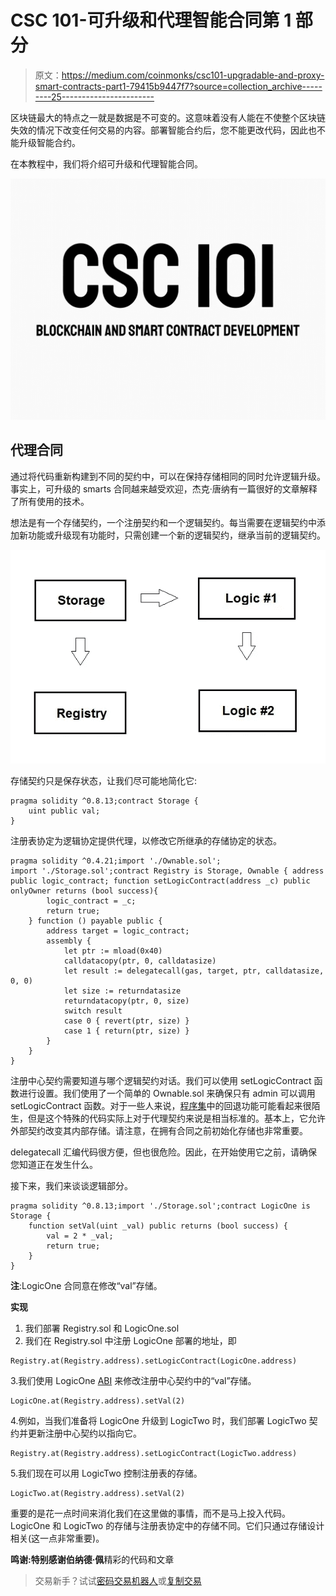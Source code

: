 # CSC 101-可升级和代理智能合同第 1 部分

> 原文：<https://medium.com/coinmonks/csc101-upgradable-and-proxy-smart-contracts-part1-79415b9447f7?source=collection_archive---------25----------------------->

区块链最大的特点之一就是数据是不可变的。这意味着没有人能在不使整个区块链失效的情况下改变任何交易的内容。部署智能合约后，您不能更改代码，因此也不能升级智能合约。

在本教程中，我们将介绍可升级和代理智能合同。

![](img/78db353f85d00a7149d8bc2b6bc3c9de.png)

## 代理合同

通过将代码重新构建到不同的契约中，可以在保持存储相同的同时允许逻辑升级。事实上，可升级的 smarts 合同越来越受欢迎，杰克·唐纳有一篇很好的文章解释了所有使用的技术。

想法是有一个存储契约，一个注册契约和一个逻辑契约。每当需要在逻辑契约中添加新功能或升级现有功能时，只需创建一个新的逻辑契约，继承当前的逻辑契约。

![](img/31afe9b21845adb516f5a8b0bdbe0f25.png)

存储契约只是保存状态，让我们尽可能地简化它:

```
pragma solidity ^0.8.13;contract Storage {
    uint public val;
}
```

注册表协定为逻辑协定提供代理，以修改它所继承的存储协定的状态。

```
pragma solidity ^0.4.21;import './Ownable.sol';
import './Storage.sol';contract Registry is Storage, Ownable { address public logic_contract; function setLogicContract(address _c) public onlyOwner returns (bool success){
        logic_contract = _c;
        return true;
    } function () payable public {
        address target = logic_contract;
        assembly {
            let ptr := mload(0x40)
            calldatacopy(ptr, 0, calldatasize)
            let result := delegatecall(gas, target, ptr, calldatasize, 0, 0)
            let size := returndatasize
            returndatacopy(ptr, 0, size)
            switch result
            case 0 { revert(ptr, size) }
            case 1 { return(ptr, size) }
        }
    }
}
```

注册中心契约需要知道与哪个逻辑契约对话。我们可以使用 setLogicContract 函数进行设置。我们使用了一个简单的 Ownable.sol 来确保只有 admin 可以调用 setLogicContract 函数。对于一些人来说，[程序集](http://solidity.readthedocs.io/en/v0.4.24/assembly.html)中的回退功能可能看起来很陌生，但是这个特殊的代码实际上对于代理契约来说是相当标准的。基本上，它允许外部契约改变其内部存储。请注意，在拥有合同之前初始化存储也非常重要。

delegatecall 汇编代码很方便，但也很危险。因此，在开始使用它之前，请确保您知道正在发生什么。

接下来，我们来谈谈逻辑部分。

```
pragma solidity ^0.8.13;import './Storage.sol';contract LogicOne is Storage {
    function setVal(uint _val) public returns (bool success) {
        val = 2 * _val;
        return true;
    }
}
```

**注**:LogicOne 合同意在修改“val”存储。

**实现**

1.  我们部署 Registry.sol 和 LogicOne.sol
2.  我们在 Registry.sol 中注册 LogicOne 部署的地址，即

```
Registry.at(Registry.address).setLogicContract(LogicOne.address)
```

3.我们使用 LogicOne [ABI](https://github.com/ethereum/wiki/wiki/Ethereum-Contract-ABI) 来修改注册中心契约中的“val”存储。

```
LogicOne.at(Registry.address).setVal(2)
```

4.例如，当我们准备将 LogicOne 升级到 LogicTwo 时，我们部署 LogicTwo 契约并更新注册中心契约以指向它。

```
Registry.at(Registry.address).setLogicContract(LogicTwo.address)
```

5.我们现在可以用 LogicTwo 控制注册表的存储。

```
LogicTwo.at(Registry.address).setVal(2)
```

重要的是花一点时间来消化我们在这里做的事情，而不是马上投入代码。LogicOne 和 LogicTwo 的存储与注册表协定中的存储不同。它们只通过存储设计相关(这一点非常重要)。

**鸣谢:**特别感谢**伯纳德·佩**精彩的代码和文章

> 交易新手？试试[密码交易机器人](/coinmonks/crypto-trading-bot-c2ffce8acb2a)或[复制交易](/coinmonks/top-10-crypto-copy-trading-platforms-for-beginners-d0c37c7d698c)